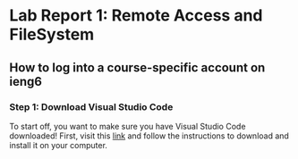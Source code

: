 
# Lab Report 1: Remote Access and FileSystem
## __How to log into a course-specific account on ieng6__

### Step 1: Download Visual Studio Code

To start off, you want to make sure you have Visual Studio Code downloaded! First, visit this [link](https://code.visualstudio.com/) and follow the instructions to download and install it on your computer.

